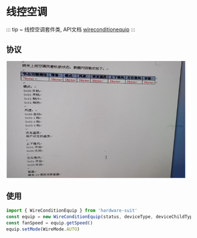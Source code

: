 # 线控空调

::: tip ~
 线控空调套件类, API文档 [wireconditionequip](https://aliiot.on-bright.com:8090/hardware-suit/classes/wireconditionequip.html)
:::

## 协议

![wire-condition](./snapshot/wire-condition.png)

## 使用

```js
import { WireConditionEquip } from 'hardware-suit'
const equip = new WireConditionEquip(status, deviceType, deviceChildType)
const fanSpeed = equip.getSpeed()
equip.setMode(WireMode.AUTO)
```
